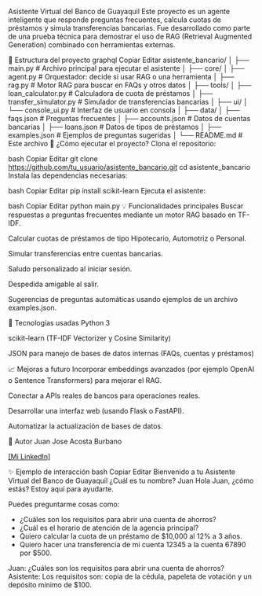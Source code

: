 Asistente Virtual del Banco de Guayaquil
Este proyecto es un agente inteligente que responde preguntas frecuentes, calcula cuotas de préstamos y simula transferencias bancarias.
Fue desarrollado como parte de una prueba técnica para demostrar el uso de RAG (Retrieval Augmented Generation) combinado con herramientas externas.

📂 Estructura del proyecto
graphql
Copiar
Editar
asistente_bancario/
│
├── main.py                # Archivo principal para ejecutar el asistente
│
├── core/
│   ├── agent.py            # Orquestador: decide si usar RAG o una herramienta
│   ├── rag.py              # Motor RAG para buscar en FAQs y otros datos
│
├── tools/
│   ├── loan_calculator.py  # Calculadora de cuota de préstamos
│   ├── transfer_simulator.py # Simulador de transferencias bancarias
│
├── ui/
│   └── console_ui.py       # Interfaz de usuario en consola
│
├── data/
│   ├── faqs.json           # Preguntas frecuentes
│   ├── accounts.json       # Datos de cuentas bancarias
│   ├── loans.json          # Datos de tipos de préstamos
│   ├── examples.json       # Ejemplos de preguntas sugeridas
│
└── README.md               # Este archivo
🚀 ¿Cómo ejecutar el proyecto?
Clona el repositorio:

bash
Copiar
Editar
git clone https://github.com/tu_usuario/asistente_bancario.git
cd asistente_bancario
Instala las dependencias necesarias:

bash
Copiar
Editar
pip install scikit-learn
Ejecuta el asistente:

bash
Copiar
Editar
python main.py
💡 Funcionalidades principales
Buscar respuestas a preguntas frecuentes mediante un motor RAG basado en TF-IDF.

Calcular cuotas de préstamos de tipo Hipotecario, Automotriz o Personal.

Simular transferencias entre cuentas bancarias.

Saludo personalizado al iniciar sesión.

Despedida amigable al salir.

Sugerencias de preguntas automáticas usando ejemplos de un archivo examples.json.

🧠 Tecnologías usadas
Python 3

scikit-learn (TF-IDF Vectorizer y Cosine Similarity)

JSON para manejo de bases de datos internas (FAQs, cuentas y préstamos)

📈 Mejoras a futuro
Incorporar embeddings avanzados (por ejemplo OpenAI o Sentence Transformers) para mejorar el RAG.

Conectar a APIs reales de bancos para operaciones reales.

Desarrollar una interfaz web (usando Flask o FastAPI).

Automatizar la actualización de bases de datos.

🤝 Autor
Juan Jose Acosta Burbano

[\[Mi LinkedIn\]](https://www.linkedin.com/in/juan-acosta-a769871b9/)

✨ Ejemplo de interacción
bash
Copiar
Editar
Bienvenido a tu Asistente Virtual del Banco de Guayaquil
¿Cuál es tu nombre? Juan
Hola Juan, ¿cómo estás? Estoy aquí para ayudarte.

Puedes preguntarme cosas como:
- ¿Cuáles son los requisitos para abrir una cuenta de ahorros?
- ¿Cuál es el horario de atención de la agencia principal?
- Quiero calcular la cuota de un préstamo de $10,000 al 12% a 3 años.
- Quiero hacer una transferencia de mi cuenta 12345 a la cuenta 67890 por $500.

Juan: ¿Cuáles son los requisitos para abrir una cuenta de ahorros?
Asistente: Los requisitos son: copia de la cédula, papeleta de votación y un depósito mínimo de $100.